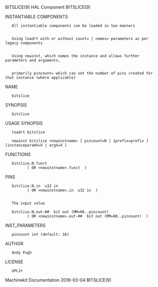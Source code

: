 BITSLICE(9) HAL Component BITSLICE(9)

INSTANTIABLE COMPONENTS

       All instantiable components can be loaded in two manners


       Using loadrt with or without count= | names= parameters as per legacy components


       Using newinst, which names the instance and allows further parameters and arguments,


       primarily pincount= which can set the number of pins created for that instance (where applicable)

NAME

       bitslice

SYNOPSIS

       bitslice

USAGE SYNOPSIS

       loadrt bitslice

       newinst bitslice <newinstname> [ pincount=N | iprefix=prefix ] [instanceparamX=X | argX=X ]

FUNCTIONS

       bitslice.N.funct
              ( OR <newinstname>.funct  )

PINS

       bitslice.N.in  u32 in
              ( OR <newinstname>.in  u32 in  )


       The input value

       bitslice.N.out-##  bit out (MM=00..pincount)
              ( OR <newinstname>.out-##  bit out (MM=00..pincount)  )

INST\_PARAMETERS

       pincount int (default: 16)

AUTHOR

       Andy Pugh

LICENSE

       GPL2+

Machinekit Documentation 2016-03-04 BITSLICE(9)
